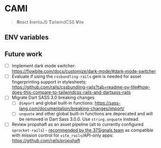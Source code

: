 # CAMI

> **R**eact **I**nertiaJS **T**ailwindCSS **V**ite

## ENV variables

## Future work 

- [ ] Implement dark mode switcher: https://flowbite.com/docs/customize/dark-mode/#dark-mode-switcher
- [ ] Evaluate if using the `cssbundling-rails` gem is needed for asset fingerprinting support in stylesheets: https://github.com/rails/cssbundling-rails?tab=readme-ov-file#how-does-this-compare-to-tailwindcss-rails-and-dartsass-rails
- [ ] Migrate Dart SASS 3.0 breaking changes
  - [ ] `@import` and global built-in functions: https://sass-lang.com/documentation/breaking-changes/import/
  - [ ] `unquote` and other global built-in functions are deprecated and will be removed in Dart Sass 3.0.0.
    Use `string.unquote` instead.
- [ ] Review propshaft as an asset pipeline (alt to currently configured `sprocket-rails`) - [recommended by the 37Signals team](https://github.com/rails/mission_control-jobs?tab=readme-ov-file#api-only-apps-or-apps-using-vite_rails-and-other-asset-pipelines-outside-rails) as compatible with mission control for `vite_rails`/API-only apps: https://github.com/rails/propshaft
